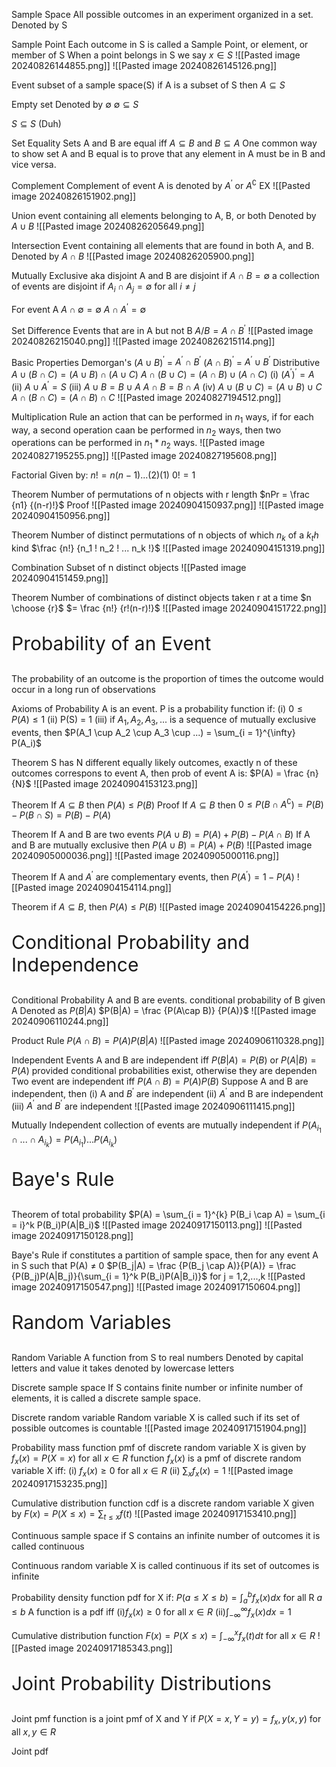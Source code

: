 


Sample Space
	All possible outcomes in an experiment organized in a set.
	Denoted by S

Sample Point
	Each outcome in S is called a Sample Point, or element, or member of S
	When a point belongs in S we say $x \in S$
	![[Pasted image 20240826144855.png]]
	![[Pasted image 20240826145126.png]]
	

Event
	subset of a sample space(S)
	if A is a subset of S then $A \subseteq S$

Empty set
	Denoted by $\emptyset$
	$\emptyset \subseteq S$

$S \subseteq S$ (Duh)

Set Equality
	Sets A and B are equal iff $A \subseteq B$ and $B \subseteq A$
	One common way to show set A and B equal is to prove that any element in A must be in B and vice versa.

Complement
	Complement of event A is denoted by $A^\prime$ or $A^\complement$ 
	EX
		![[Pasted image 20240826151902.png]]

Union
	event containing all elements belonging to A, B, or both
	Denoted by $A \cup B$
	![[Pasted image 20240826205649.png]]

Intersection
	Event containing all elements that are found in both A, and B.
	Denoted by $A \cap B$
	![[Pasted image 20240826205900.png]]

Mutually Exclusive
	aka disjoint
	A and B are disjoint if $A \cap B = \emptyset$
	a collection of events are disjoint if $A_i \cap A_j = \emptyset$ for all $i \not = j$ 

For event A
	$A \cap \emptyset = \emptyset$
	$A \cap A^\prime = \emptyset$

Set Difference
	Events that are in A but not B
	$A / B = A \cap B^\prime$
	 ![[Pasted image 20240826215040.png]]
	![[Pasted image 20240826215114.png]]

Basic Properties
	Demorgan's
		$(A \cup B$)$^\prime$ = $A^\prime \cap B^\prime$
		$(A \cap B$)$^\prime$ = $A^\prime \cup B^\prime$
	Distributive
		$A \cup (B \cap C) = (A \cup B) \cap (A \cup C)$ 
		$A \cap (B \cup C) = (A \cap B) \cup (A \cap C)$ 
	(i)
		$(A^\prime)^\prime = A$
	(ii)
		$A \cup A^\prime = S$
	(iii)
		$A \cup B = B \cup A$
		$A \cap B = B \cap A$
	(iv)
		$A \cup (B \cup C) = (A \cup B) \cup C$
		$A \cap (B \cap C) = (A \cap B) \cap C$
	![[Pasted image 20240827194512.png]]


Multiplication Rule
	an action that can be performed in $n_1$ ways, if for each way, a second operation caan be performed in $n_2$ ways, then two operations can be performed in $n_1 * n_2$ ways.
	![[Pasted image 20240827195255.png]]
	![[Pasted image 20240827195608.png]]


Factorial
	Given by:
	$n! = n(n-1) ... (2)(1)$
	$0! = 1$
	
Theorem
	Number of permutations of n objects with r length
	$nPr = \frac {n1} {(n-r)!}$ 
	Proof
		![[Pasted image 20240904150937.png]]
	![[Pasted image 20240904150956.png]]

Theorem
	Number of distinct permutations of n objects of which $n_k$ of a $k_th$ kind
		$\frac {n!} {n_1 ! n_2 ! ... n_k !}$
		![[Pasted image 20240904151319.png]]

Combination
	Subset of n distinct objects
	![[Pasted image 20240904151459.png]]

Theorem
	Number of combinations of distinct objects taken r at a time
		$n \choose {r}$ $= \frac {n!} {r!(n-r)!}$ 
		![[Pasted image 20240904151722.png]]


<p style = "font-size: 30px;"> Probability of an Event </p>
The probability of an outcome is the proportion of times the outcome would occur in a long run of observations

Axioms of Probability
	A is an event. P is a probability function if:
		(i) $0 \leq P(A) \leq 1$
		(ii) P(S) = 1
		(iii) if $A_1, A_2, A_3, ...$ is a sequence of mutually exclusive events, then
			$P(A_1 \cup A_2 \cup A_3 \cup ...) = \sum_{i = 1}^{\infty} P(A_i)$ 

Theorem
	S has N different equally likely outcomes, exactly n of these outcomes correspons to event A, then prob of event A is:
		$P(A) = \frac {n} {N}$
		![[Pasted image 20240904153123.png]]


Theorem
	If $A \subseteq B$ then $P(A) \leq P(B)$
	Proof
		If $A \subseteq B$ then
		$0 \leq P(B\cap A^\complement) = P(B) - P(B\cap S) = P(B) - P(A)$



Theorem
	If A and B are two events
		$P(A\cup B) = P(A) + P(B) - P (A\cap B)$
	If A and B are mutually exclusive then
		$P(A\cup B) = P(A) + P(B)$
	![[Pasted image 20240905000036.png]]
	![[Pasted image 20240905000116.png]]


Theorem
	If A and $A^\prime$ are complementary events, then
		$P(A^\prime) = 1 - P(A)$ 
	![[Pasted image 20240904154114.png]]

Theorem
	if $A \subseteq B$, then $P(A) \leq P(B)$
	![[Pasted image 20240904154226.png]]


<p style="font-size: 30px;"> Conditional Probability and Independence</p>

Conditional Probability
	A and B are events. conditional probability of B given A 
	Denoted as $P(B|A)$
	$P(B|A) = \frac {P(A\cap B)} {P(A)}$
	![[Pasted image 20240906110244.png]]

Product Rule
	$P(A\cap B) = P(A)P(B|A)$
	![[Pasted image 20240906110328.png]]

Independent Events
	A and B are independent iff
		$P(B|A) = P(B)$ or $P(A|B) = P(A)$
		provided conditional probabilities exist, otherwise they are dependen
	Two event are independent iff
		$P(A\cap B) = P(A)P(B)$
	Suppose A and B are independent, then
		(i) A and $B^\prime$ are independent
		(ii) $A^\prime$ and B are independent
		(iii) $A^\prime$ and $B^\prime$ are independent
	![[Pasted image 20240906111415.png]]

Mutually Independent
	collection of events are mutually independent if
		$P(A_{i_1}\cap ... \cap A_{i_k}) = P(A_{i_1})...P(A_{i_k})$



<p style="font-size: 30px;"> Baye's Rule </p>
Theorem of total probability
	$P(A) = \sum_{i = 1}^{k} P(B_i \cap A) = \sum_{i = i}^k P(B_i)P(A|B_i)$ 
	![[Pasted image 20240917150113.png]]
	![[Pasted image 20240917150128.png]]

Baye's Rule
	if constitutes a partition of sample space, then for any event A in S such that P(A) $\not =$ 0
	$P(B_j|A) = \frac {P(B_j \cap A)}{P(A)} = \frac {P(B_j)P(A|B_j)}{\sum_{i = 1}^k P(B_i)P(A|B_i)}$
	for j = 1,2,...,k
	![[Pasted image 20240917150547.png]]
	![[Pasted image 20240917150604.png]]


<p style="font-size: 30px;"> Random Variables</p>

Random Variable
	A function from S to real numbers
	Denoted by capital letters and value it takes denoted by lowercase letters

Discrete sample space
	If S contains finite number or infinite number of elements, it is called a discrete sample space.

Discrete random variable
	Random variable X is called such if its set of possible outcomes is countable
	![[Pasted image 20240917151904.png]]

Probability mass function
	pmf of discrete random variable X is given by
	$f_x (x) = P(X = x)$
	for all $x \in R$
	function $f_x (x)$ is a pmf of discrete random variable X iff:
		(i) $f_x (x) \geq 0$ for all $x \in R$
		(ii) $\sum_x f_x (x) = 1$
	![[Pasted image 20240917153235.png]]

Cumulative distribution function
	cdf is a discrete random variable X given by
			$F(x) = P(X \leq x) = \sum_{t \leq x} f(t)$
	![[Pasted image 20240917153410.png]]

Continuous sample space
	if S contains an infinite number of outcomes it is called continuous

Continuous random variable
	X is called continuous if its set of outcomes is infinite

Probability density function
	pdf for X if:
		$P(a \leq X \leq b) = \int_{a}^{b} f_x (x)dx$
		for all R $a \leq b$
	A function is a pdf iff
		(i)$f_x (x) \geq 0$ for all $x \in R$
		(ii)$\int_{-\infty}^\infty f_x (x) dx = 1$

Cumulative distribution function
	$F(x) = P(X \leq x) = \int_{-\infty}^x f_x (t)dt$
	for all $x \in R$
	![[Pasted image 20240917185343.png]]


<p style = "font-size: 30px;"> Joint Probability Distributions</p>

Joint pmf
	function is a joint pmf of X and Y if
	$P(X = x, Y = y) = f_x,y (x,y)$
	for all $x,y \in R$

Joint pdf
	